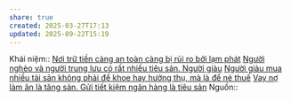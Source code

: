 ```yaml
---
share: true
created: 2025-03-27T17:13
updated: 2025-09-22T15:19
---
```

Khái niệm:: 
[Nơi trữ tiền càng an toàn càng bị rủi ro bởi lạm phát](../../N%E1%BB%81n%20kinh%20t%E1%BA%BF%20h%C3%A0ng%20ho%C3%A1/Ti%E1%BB%81n,%20n%E1%BB%A3,%20b%E1%BA%A3n%20v%E1%BB%8B/N%C6%A1i%20tr%E1%BB%AF%20ti%E1%BB%81n%20c%C3%A0ng%20an%20to%C3%A0n%20c%C3%A0ng%20b%E1%BB%8B%20r%E1%BB%A7i%20ro%20b%E1%BB%9Fi%20l%E1%BA%A1m%20ph%C3%A1t.md)
[Người nghèo và người trung lưu có rất nhiều tiêu sản. Người giàu](Ng%C6%B0%E1%BB%9Di%20ngh%C3%A8o%20v%C3%A0%20ng%C6%B0%E1%BB%9Di%20trung%20l%C6%B0u%20c%C3%B3%20r%E1%BA%A5t%20nhi%E1%BB%81u%20ti%C3%AAu%20s%E1%BA%A3n.%20Ng%C6%B0%E1%BB%9Di%20gi%C3%A0u.md)
[Người giàu mua nhiều tài sản không phải để khoe hay hưởng thụ, mà là để né thuế](./Ng%C6%B0%E1%BB%9Di%20gi%C3%A0u%20mua%20nhi%E1%BB%81u%20t%C3%A0i%20s%E1%BA%A3n%20kh%C3%B4ng%20ph%E1%BA%A3i%20%C4%91%E1%BB%83%20khoe%20hay%20h%C6%B0%E1%BB%9Fng%20th%E1%BB%A5,%20m%C3%A0%20l%C3%A0%20%C4%91%E1%BB%83%20n%C3%A9%20thu%E1%BA%BF.md)
[Vay nợ làm ăn là tăng sản. Gửi tiết kiệm ngân hàng là tiêu sản](./T%C3%A0i%20s%E1%BA%A3n/Vay%20n%E1%BB%A3%20l%C3%A0m%20%C4%83n%20l%C3%A0%20t%C4%83ng%20s%E1%BA%A3n.%20G%E1%BB%ADi%20ti%E1%BA%BFt%20ki%E1%BB%87m%20ng%C3%A2n%20h%C3%A0ng%20l%C3%A0%20ti%C3%AAu%20s%E1%BA%A3n.md)
Nguồn:: 